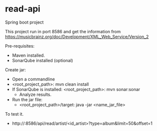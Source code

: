 # read-api

Spring boot project

This project run in port 8586 and get the information from https://musicbrainz.org/doc/Development/XML_Web_Service/Version_2

Pre-requisites:

 * Maven installed.
 * SonarQube installed (optional)
 
Create jar:

 * Open a commandline
 * <root_project_path>: mvn clean install
 * If SonarQube is installed: <root_project_path>: mvn sonar:sonar
   * Analyze results.
 * Run the jar file: 
   * <root_project_path>/target: java -jar <name_jar_file>
   

To test it.

  * http://<path>:8586/api/read/artist/<id_artist>?type=album&limit=50&offset=1
